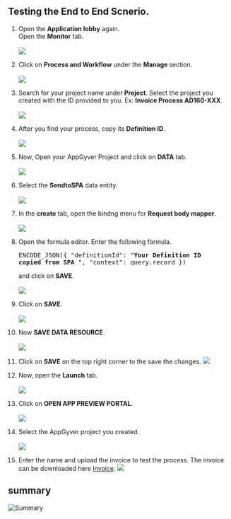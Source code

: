 
## Testing the End to End Scnerio.


1. Open the <b>Application lobby</b> again. <br>
    Open the <b>Monitor</b> tab.<br><br>
![](images/ss1.png)

2. Click on <b>Process and Workflow</b> under the <b>Manage </b> section.<br><br>
![](images/Processes%20and%20Workflows.png)

3. Search for your project name under <b>Project</b>. Select the project you created with the ID provided to you. Ex: <b>Invoice Process AD160-XXX</b>.<br><br>
![](images/Search%20invoice.png)

4. After you find your process, copy its <b>Definition ID</b>.<br><br>
![](images/Def%20ID.png)

5. Now, Open your AppGyver Project and click on <b>DATA</b> tab. <br><br>
![](images/ss4.png)

6. Select the <b>SendtoSPA</b> data entity.<br><br>
![](images/ss5.png)

7. In the <b>create</b> tab, open the bindng menu for <b> Request body mapper</b>.<br><br>
![](images/ss6.png)

8. Open the formula editor. Enter the following formula.<br><pre>ENCODE_JSON({  "definitionId": "<b>Your Definition ID copied from SPA</b> ",  "context":  query.record })  </pre>
and click on <b>SAVE</b>.<br><br>
![](images/ss7.png)

9. Click on <b>SAVE</b>.<br><br>
![](images/ss8.png)

10. Now <b>SAVE DATA RESOURCE</b>.<br><br>
![](images/ss9.png)

11. Click on <b>SAVE</b> on the top right corner to the save the changes.
![](images/ss10.png)

12. Now, open the <b>Launch</b> tab.<br><br>
![](images/ss11.png)

13. Click on <b> OPEN APP PREVIEW PORTAL</b>.<br><br>
![](images/ss12.png)

14. Select the AppGyver project you created.<br><br>
![](images/App.png)

15. Enter the name and upload the invoice to test the process.
The invoice can be downloaded here <a href="https://github.com/SAP-samples/teched2022-AD160/blob/main/exercises/1_CreateAppGyverProject/images/Invoice.png?raw=true">Invoice</a>.
![](images/ss14.png)

## summary

![Summary](./images/Summary.png)
